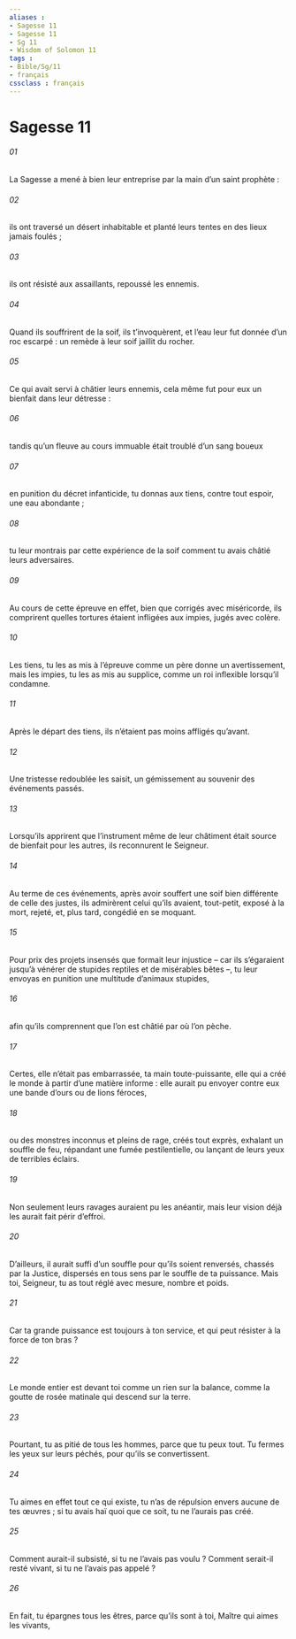 ```yaml
---
aliases : 
- Sagesse 11
- Sagesse 11
- Sg 11
- Wisdom of Solomon 11
tags : 
- Bible/Sg/11
- français
cssclass : français
---
```


# Sagesse 11

###### 01
La Sagesse a mené à bien leur entreprise
par la main d’un saint prophète :
###### 02
ils ont traversé un désert inhabitable
et planté leurs tentes en des lieux jamais foulés ;
###### 03
ils ont résisté aux assaillants,
repoussé les ennemis.
###### 04
Quand ils souffrirent de la soif, ils t’invoquèrent,
et l’eau leur fut donnée d’un roc escarpé :
un remède à leur soif jaillit du rocher.
###### 05
Ce qui avait servi à châtier leurs ennemis,
cela même fut pour eux un bienfait dans leur détresse :
###### 06
tandis qu’un fleuve au cours immuable
était troublé d’un sang boueux
###### 07
en punition du décret infanticide,
tu donnas aux tiens, contre tout espoir, une eau abondante ;
###### 08
tu leur montrais par cette expérience de la soif
comment tu avais châtié leurs adversaires.
###### 09
Au cours de cette épreuve en effet,
bien que corrigés avec miséricorde,
ils comprirent quelles tortures étaient infligées aux impies,
jugés avec colère.
###### 10
Les tiens, tu les as mis à l’épreuve
comme un père donne un avertissement,
mais les impies, tu les as mis au supplice,
comme un roi inflexible lorsqu’il condamne.
###### 11
Après le départ des tiens,
ils n’étaient pas moins affligés qu’avant.
###### 12
Une tristesse redoublée les saisit,
un gémissement au souvenir des événements passés.
###### 13
Lorsqu’ils apprirent que l’instrument même de leur châtiment
était source de bienfait pour les autres,
ils reconnurent le Seigneur.
###### 14
Au terme de ces événements,
après avoir souffert une soif bien différente de celle des justes,
ils admirèrent celui qu’ils avaient, tout-petit, exposé à la mort,
rejeté, et, plus tard, congédié en se moquant.
###### 15
Pour prix des projets insensés que formait leur injustice
– car ils s’égaraient jusqu’à vénérer de stupides reptiles
et de misérables bêtes –,
tu leur envoyas en punition une multitude d’animaux stupides,
###### 16
afin qu’ils comprennent
que l’on est châtié par où l’on pèche.
###### 17
Certes, elle n’était pas embarrassée, ta main toute-puissante,
elle qui a créé le monde à partir d’une matière informe :
elle aurait pu envoyer contre eux
une bande d’ours ou de lions féroces,
###### 18
ou des monstres inconnus et pleins de rage, créés tout exprès,
exhalant un souffle de feu,
répandant une fumée pestilentielle,
ou lançant de leurs yeux de terribles éclairs.
###### 19
Non seulement leurs ravages auraient pu les anéantir,
mais leur vision déjà les aurait fait périr d’effroi.
###### 20
D’ailleurs, il aurait suffi d’un souffle pour qu’ils soient renversés,
chassés par la Justice,
dispersés en tous sens par le souffle de ta puissance.
Mais toi, Seigneur, tu as tout réglé
avec mesure, nombre et poids.
###### 21
Car ta grande puissance est toujours à ton service,
et qui peut résister à la force de ton bras ?
###### 22
Le monde entier est devant toi
comme un rien sur la balance,
comme la goutte de rosée matinale
qui descend sur la terre.
###### 23
Pourtant, tu as pitié de tous les hommes,
parce que tu peux tout.
Tu fermes les yeux sur leurs péchés,
pour qu’ils se convertissent.
###### 24
Tu aimes en effet tout ce qui existe,
tu n’as de répulsion envers aucune de tes œuvres ;
si tu avais haï quoi que ce soit,
tu ne l’aurais pas créé.
###### 25
Comment aurait-il subsisté,
si tu ne l’avais pas voulu ?
Comment serait-il resté vivant,
si tu ne l’avais pas appelé ?
###### 26
En fait, tu épargnes tous les êtres, parce qu’ils sont à toi,
Maître qui aimes les vivants,
